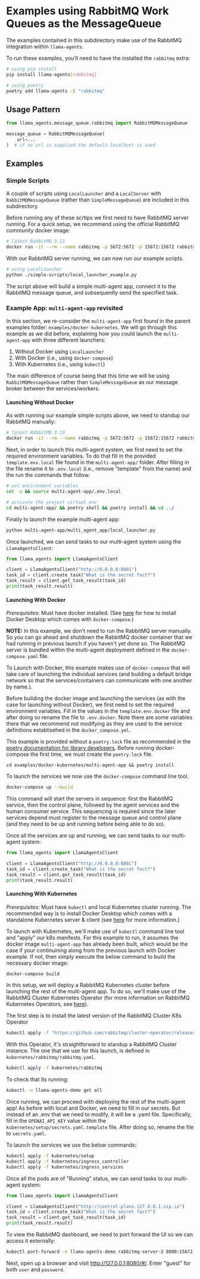 # Examples using RabbitMQ Work Queues as the MessageQueue

The examples contained in this subdirectory make use of the RabbitMQ integration
within `llama-agents`.

To run these examples, you'll need to have the installed the `rabbitmq` extra:

```sh
# using pip install
pip install llama-agents[rabbitmq]

# using poetry
poetry add llama-agents -E "rabbitmq"
```

## Usage Pattern

```python
from llama_agents.message_queue.rabbitmq import RabbitMQMessageQueue

message_queue = RabbitMQMessageQueue(
    url=...
)  # if no url is supplied the default localhost is used
```

## Examples

### Simple Scripts

A couple of scripts using `LocalLauncher` and a `LocalServer` with
`RabbitMQMessageQueue` (rather than `SimpleMessageQueue`) are included in this
subdirectory.

Before running any of these scrtips we first need to have RabbitMQ server running.
For a quick setup, we recommend using the official RabbitMQ community docker image:

```sh
# latest RabbitMQ 3.13
docker run -it --rm --name rabbitmq -p 5672:5672 -p 15672:15672 rabbitmq:3.13-management
```

With our RabbitMQ server running, we can now run our example scripts.

```sh
# using LocalLauncher
python ./simple-scripts/local_launcher_example.py
```

The script above will build a simple multi-agent app, connect it to the RabbitMQ
message queue, and subsequently send the specified task.

### Example App: `multi-agent-app` revisited

In this section, we re-consider the `multi-agent-app` first found in the parent
examples folder: `examples/docker-kubernetes`. We will go through this example
as we did before, explaining how you could launch the `multi-agent-app` with three
different launchers:

1. Without Docker using `LocalLauncher`
2. With Docker (i.e., using `docker-compose`)
3. With Kubernetes (i.e., using `kubectl`)

The main difference of course being that this time we will be using `RabbitMQMessageQueue`
rather than `SimpleMessageQueue` as our message broker between the services/workers.

#### Launching Without Docker

As with running our example simple scripts above, we need to standup our RabbitMQ
manually:

```sh
# latest RabbitMQ 3.13
docker run -it --rm --name rabbitmq -p 5672:5672 -p 15672:15672 rabbitmq:3.13-management
```

Next, in order to launch this multi-agent system, we first need to set the
required environment variables. To do that fill in the provided
`template.env.local` file found in the `multi-agent-app/` folder. After filling
in the file rename it to `.env.local` (i.e., remove "template" from the name)
and the run the commands that follow.

```sh
# set environment variables
set -a && source multi-agent-app/.env.local

# activate the project virtual env
cd multi-agent-app/ && poetry shell && poetry install && cd ../
```

Finally to launch the example multi-agent app:

```sh
python multi-agent-app/multi_agent_app/local_launcher.py
```

Once launched, we can send tasks to our multi-agent system using the
`LlamaAgentsClient`:

```python
from llama_agents import LlamaAgentsClient

client = LlamaAgentsClient("http://0.0.0.0:8001")
task_id = client.create_task("What is the secret fact?")
task_result = client.get_task_result(task_id)
print(task_result.result)
```

#### Launching With Docker

_Prerequisites_: Must have docker installed. (See
[here](https://docs.docker.com/get-docker/) for how to install Docker Desktop
which comes with `docker-compose`.)

**NOTE:** In this example, we don't need to run the RabbitMQ server manually. So you
can go ahead and shutdown the RabbitMQ docker container that we had running in
previous launch if you haven't yet done so. The RabbitMQ server is bundled within
the multi-agent deployment defined in the `docker-compose.yaml` file.

To Launch with Docker, this example makes use of `docker-compose` that will take
care of launching the individual services (and building a default bridge network
so that the services/containers can communicate with one another by name.).

Before building the docker image and launching the services (as with the case
for launching without Docker), we first need to set the required environment
variables. Fill in the values in the `template.env.docker` file and after doing so rename
the file to `.env.docker`. Note there are some variables there that we recommend
not modifying as they are used to the service definitions establisehed in the
`docker_compose.yml`.

This example is provided without a `poetry.lock` file as recommended in the
[poetry documentation for library developers](https://python-poetry.org/docs/basic-usage/#as-a-library-developer).
Before running docker-compose the first time, we must create the `poetry.lock`
file.

`cd examples/docker-kubernetes/multi-agent-app && poetry install`

To launch the services we now use the `docker-compose` command line tool.

```sh
docker-compose up --build
```

This command will start the servers in sequence: first the RabbitMQ service,
then the control plane, followed by the agent services and the human consumer
service. This sequencing is required since the later services depend must register
to the message queue and control plane (and they need to be up and running before
being able to do so).

Once all the services are up and running, we can send tasks to our multi-agent
system:

```python
from llama_agents import LlamaAgentsClient

client = LlamaAgentsClient("http://0.0.0.0:8001")
task_id = client.create_task("What is the secret fact?")
task_result = client.get_task_result(task_id)
print(task_result.result)
```

#### Launching With Kubernetes

_Prerequisites_: Must have `kubectl` and local Kubernetes cluster running. The
recommended way is to install Docker Desktop which comes with a standalone
Kubernetes server & client (see
[here](https://docs.docker.com/desktop/kubernetes/) for more information.)

To launch with Kubernetes, we'll make use of `kubectl` command line tool and
"apply" our k8s manifests. For this example to run, it assumes the docker image
`multi-agent-app` has already been built, which would be the case if your
continuining along from the previous launch with Docker example. If not, then
simply execute the below command to build the necessary docker image:

```sh
docker-compose build
```

In this setup, we will deploy a RabbitMQ Kubernetes cluster before launching the
rest of the multi-agent app. To do so, we'll make use of the RabbitMQ Cluster
Kubernetes Operator (for more information on RabbitMQ Kubernetes Operators, see
[here](https://www.rabbitmq.com/kubernetes/operator/operator-overview)).

The first step is to install the latest version of the RabbitMQ Cluster K8s
Operator

```sh
kubectl apply -f "https://github.com/rabbitmq/cluster-operator/releases/latest/download/cluster-operator.yml"
```

With this Operator, it's straightforward to standup a RabbitMQ Cluster instance.
The one that we use for this launch, is defined in `kubernetes/rabbitmq/rabbitmq.yaml`.

```sh
kubectl apply -f kubernetes/rabbitmq
```

To check that its running:

```sh
kubectl -n llama-agents-demo get all
```

Once running, we can proceed with deploying the rest of the multi-agent app! As before with local and Docker, we need to fill in our secrets. But instead of
an .env that we need to modify, it will be a .yaml file. Specifically, fill in
the `OPENAI_API_KEY` value within the `kubernetes/setup/secrets.yaml.template`
file. After doing so, rename the file to `secrets.yaml`.

To launch the services we use the below commands:

```sh
kubectl apply -f kubernetes/setup
kubectl apply -f kubernetes/ingress_controller
kubectl apply -f kubernetes/ingress_services
```

Once all the pods are of "Running" status, we can send tasks to our multi-agent
system:

```python
from llama_agents import LlamaAgentsClient

client = LlamaAgentsClient("http://control-plane.127.0.0.1.nip.io")
task_id = client.create_task("What is the secret fact?")
task_result = client.get_task_result(task_id)
print(task_result.result)
```

To view the RabbitMQ dashboard, we need to port forward the UI so we can access
it externally:

```sh
kubectl port-forward -n llama-agents-demo rabbitmq-server-2 8080:15672
```

Next, open up a browser and visit http://127.0.0.1:8080/#/. Enter "guest" for
both `user` and `password`.
